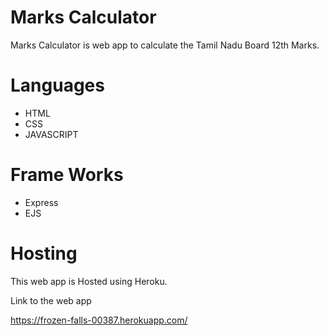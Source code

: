 
# Marks Calculator

Marks Calculator is web app to calculate the Tamil Nadu Board 12th Marks. 

# Languages
- HTML
- CSS
- JAVASCRIPT

# Frame Works

- Express
- EJS 

# Hosting 
 This web app is Hosted using Heroku. 
 
 Link to the web app 
 
 https://frozen-falls-00387.herokuapp.com/
